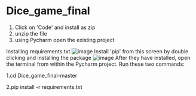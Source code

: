 # Dice_game_final
1. Click on 'Code' and install as zip
2. unzip the file
3. using Pycharm open the existing project

Installing requirements.txt
![image](https://user-images.githubusercontent.com/101248306/211204535-7e320847-1556-4411-9c23-3cc1df2f6365.png)
Install 'pip' from this screen by double clicking and installing the package
![image](https://user-images.githubusercontent.com/101248306/211205017-cef96ccf-b913-460e-9505-595524675399.png)
After they have installed, open the terminal from within the Pycharm project.
Run these two commands:

1.cd Dice_game_final-master

2.pip install -r requirements.txt

